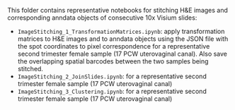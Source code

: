This folder contains representative notebooks for stitching H&E images and corresponding anndata objects of consecutive 10x Visium slides:

- `ImageStitching_1_TransformationMatrices.ipynb`: apply transformation matrices to H&E images and to anndata objects using the JSON file with the spot coordinates to pixel correspondence for a representative second trimester female sample (17 PCW uterovaginal canal). Also save the overlapping spatial barcodes between the two samples being stitched.
- `ImageStitching_2_JoinSlides.ipynb`: for a representative second trimester female sample (17 PCW uterovaginal canal)
- `ImageStitching_3_Clustering.ipynb`: for a representative second trimester female sample (17 PCW uterovaginal canal)

